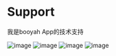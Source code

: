 # Support
我是booyah App的技术支持

![image](https://github.com/chengyunyi/Support/blob/master/Simulator%20Screen%20Shot%20-%20iPhone%20Xs%20Max%20-%202019-09-17%20at%2008.20.16.png)
![image](https://github.com/chengyunyi/Support/blob/master/Simulator%20Screen%20Shot%20-%20iPhone%20Xs%20Max%20-%202019-09-17%20at%2008.20.18.png)
![image](https://github.com/chengyunyi/Support/blob/master/Simulator%20Screen%20Shot%20-%20iPhone%20Xs%20Max%20-%202019-09-17%20at%2008.20.20.png)
![image](https://github.com/chengyunyi/Support/blob/master/Simulator%20Screen%20Shot%20-%20iPhone%20Xs%20Max%20-%202019-09-17%20at%2008.20.22.png)

